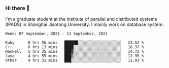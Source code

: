 ### Hi there 👋

I'm a graduate student at the institute of parallel and distributed systems (IPADS) in Shanghai Jiaotong University. I mainly work on database system.

<!--START_SECTION:waka-->
```text
Week: 07 September, 2021 - 13 September, 2021

Ruby      8 hrs 56 mins   ██████░░░░░░░░░░░░░░░░░░░   23.52 % 
C++       6 hrs 13 mins   ████░░░░░░░░░░░░░░░░░░░░░   16.37 % 
Haskell   5 hrs 35 mins   ███▓░░░░░░░░░░░░░░░░░░░░░   14.72 % 
Java      4 hrs 55 mins   ███▒░░░░░░░░░░░░░░░░░░░░░   12.95 % 
Other     4 hrs 31 mins   ███░░░░░░░░░░░░░░░░░░░░░░   11.93 % 
```
<!--END_SECTION:waka-->

<!--
**yqmmm/yqmmm** is a ✨ _special_ ✨ repository because its `README.md` (this file) appears on your GitHub profile.

Here are some ideas to get you started:

- 🔭 I’m currently working on ...
- 🌱 I’m currently learning ...
- 👯 I’m looking to collaborate on ...
- 🤔 I’m looking for help with ...
- 💬 Ask me about ...
- 📫 How to reach me: ...
- 😄 Pronouns: ...
- ⚡ Fun fact: ...
-->
